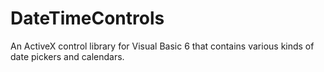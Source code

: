 # DateTimeControls
An ActiveX control library for Visual Basic 6 that contains various kinds of date pickers and calendars.
